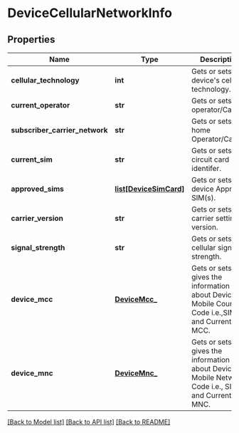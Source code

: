 # DeviceCellularNetworkInfo

## Properties
Name | Type | Description | Notes
------------ | ------------- | ------------- | -------------
**cellular_technology** | **int** | Gets or sets device&#39;s cellular technology. | [optional] 
**current_operator** | **str** | Gets or sets operator/Carrier. | [optional] 
**subscriber_carrier_network** | **str** | Gets or sets home Operator/Carrier. | [optional] 
**current_sim** | **str** | Gets or sets circuit card identifer. | [optional] 
**approved_sims** | [**list[DeviceSimCard]**](DeviceSimCard.md) | Gets or sets device Approved SIM(s). | [optional] 
**carrier_version** | **str** | Gets or sets carrier settings version. | [optional] 
**signal_strength** | **str** | Gets or sets cellular signal strength. | [optional] 
**device_mcc** | [**DeviceMcc_**](DeviceMcc_.md) | Gets or sets this gives the information about Device Mobile Country Code i.e.,SIM and Current MCC. | [optional] 
**device_mnc** | [**DeviceMnc_**](DeviceMnc_.md) | Gets or sets this gives the information about Device Mobile Network Code i.e., SIM and Current MNC. | [optional] 

[[Back to Model list]](../README.md#documentation-for-models) [[Back to API list]](../README.md#documentation-for-api-endpoints) [[Back to README]](../README.md)


